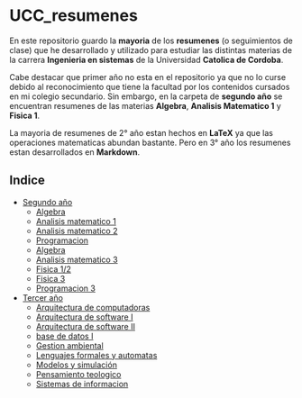 # UCC_resumenes

En este repositorio guardo la **mayoria** de los **resumenes** (o seguimientos de clase) que he desarrollado y utilizado para estudiar las distintas materias de la carrera **Ingenieria en sistemas** de la Universidad **Catolica de Cordoba**.

Cabe destacar que primer año no esta en el repositorio ya que no lo curse debido al reconocimiento que tiene la facultad por los contenidos cursados en mi colegio secundario. Sin embargo, en la carpeta de **segundo año** se encuentran resumenes de las materias **Algebra**, **Analisis Matematico 1** y **Fisica 1**.

La mayoria de resumenes de 2° año estan hechos en **LaTeX** ya que las operaciones matematicas abundan bastante. Pero en 3° año los resumenes estan desarrollados en **Markdown**.

## Indice

- [Segundo año](./segundo_año)
  - [Algebra](./segundo_año/algebra)
  - [Analisis matematico 1](/segundo_año/analisis_matematico_1)
  - [Analisis matematico 2](/segundo_año/analisis_matematico_2)
  - [Programacion](/segundo_año/programacion_2)
  - [Algebra](./segundo_año/algebra/resumen.pdf)
  - [Analisis matematico 3](./segundo_año/analisis_matematico_3/resumen_AM_3.pdf)
  - [Fisica 1/2](./segundo_año/fisica_1_2)
  - [Fisica 3](./segundo_año/fisica_3)
  - [Programacion 3](./segundo_año/programacion_3/resumen_programacion_3.pdf)
- [Tercer año](./tercer_año)
  - [Arquitectura de computadoras](tercer_año/arquitectura_de_computadoras/resumen.md)
  - [Arquitectura de software I](tercer_año/arquitectura_de_software/resumen.md)
  - [Arquitectura de software II](tercer_año/arquitectura_de_software_II/resumen.md)
  - [base de datos I](./tercer_año/bases_de_datos_1/resumen.md)
  - [Gestion ambiental](./tercer_año/gestion_ambiental/resumen.md)
  - [Lenguajes formales y automatas](./tercer_año/lenguajes_f_a/resumen.md)
  - [Modelos y simulación](./tercer_año/modelos_y_simulacion/resumen.md)
  - [Pensamiento teologico](tercer_año/pensamiento_teologico/resumen.md)
  - [Sistemas de informacion](./tercer_año/sistemas_de_informacion/Resumen.md)